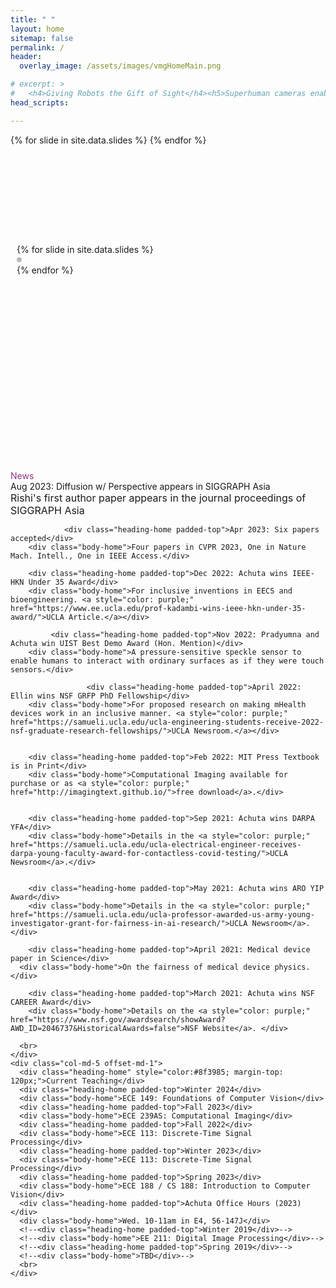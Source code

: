 ```yaml
---
title: " "
layout: home
sitemap: false
permalink: /
header:
  overlay_image: /assets/images/vmgHomeMain.png

# excerpt: >
#   <h4>Giving Robots the Gift of Sight</h4><h5>Superhuman cameras enable superhuman robotics,<br>advancing cyberphysical systems and digital health</h5>
head_scripts:

---
```

 

<main role="main" class="container-fluid">
  <div class="row slideshow">

  <div class="dots-container">
      {% for slide in site.data.slides %}
        <span class="dot" onclick="currentSlide({{ forloop.index0 }})"></span>
      {% endfor %}
    </div>
    {% for slide in site.data.slides %}
    <div class="col-md-12 image-wrapper slide">
      <img src="{{site.baseurl}}/assets/images/coverpages/{{ slide.image_link }}" class="img-fluid" style="max-width: 100%;">
      <div class="over-text d-none d-md-none d-lg-block">
        <div class="heading" style="color:gray;">{{ slide.title }}</div>
        <div class="body-home" style="color:white;">
          {{ slide.description }}
          <br>
          <a href="{{ slide.article_link }}" class="btn btn-primary">Read More</a>
        </div>
      </div>
    </div>
    {% endfor %}
  </div>
</main>





<style>

.btn {
    color: #8f3985; 
    background-color: white; 
    border: 1px solid #8f3985; 
    padding: 10px 20px; 
    text-decoration: none; 
    display: inline-block; 
    border-radius: 4px; 
    transition: background-color 0.3s, color 0.3s; 
}

.btn:hover {
    background-color: #8f3985; /* Darker background color on hover */
    color: white; /* Text color becomes white on hover */
}



  /* CSS for slideshow */
.slideshow {
  position: relative;
  height: 400px;
}

.slide {
  position: absolute;
  left: 0;
  top: 0;
  opacity: 0;
  visibility: hidden; /* Hide non-active slides */
  transition: opacity 1s ease-in-out, visibility 0.5s ease-in-out; /* Smooth opacity and visibility transition */
  width: 100%;
  margin: 0;
  padding: 0;
}

.slide.active {
  opacity: 1; 
  visibility: visible; 
}


.over-text {
  position: absolute;
  top: calc(50% - 40px); /* Adjust this value as needed to align with dots */
  left: 50px; 
  color: #8f3985;
  padding: 10px;
  max-width: 510px;
  border-radius: 5px;
  transform: translateY(-50%); 
  opacity: 1;
  text-align: center; /* Center the text horizontally */
}
.heading {
  font-size: 24px;
  font-weight: bold;
  margin-bottom: 10px;
}
.body-home {
  font-size: 16px;
}

.img-fluid {
  margin: 0 auto; /* Center the image horizontally */
}

.dots-container {
  position: absolute;
  top: 50%;
  left: 10px;
  transform: translateY(-50%);
  z-index: 1000;
}

.dot {
  height: 8px;
  width: 8px;
  margin: 4px 0; 
  background-color: #bbb;
  border-radius: 50%;
  display: block;
  transition: background-color 0.6s ease;
  cursor: pointer;
}

.dot.active {
  background-color: #717171;
}

.dot:hover {
  background-color: #717171;
}

/* Fading animation for slides */
.fade {
  animation-name: fade;
  animation-duration: 1.5s;
}

@keyframes fade {
  from {opacity: .4} 
  to {opacity: 1}
}

</style>



<script>
  document.addEventListener("DOMContentLoaded", function() {
  const slides = document.querySelectorAll('.slide');
  const dots = document.querySelectorAll('.dot');
  let currentSlide = 0;
  const slideInterval = 5000; // Interval in milliseconds (3 seconds)

  function showSlide(index) {
    slides[currentSlide].classList.remove('active');
    dots[currentSlide].classList.remove('active');
    currentSlide = index;
    slides[currentSlide].classList.add('active');
    dots[currentSlide].classList.add('active');
  }

  function nextSlide() {
    showSlide((currentSlide + 1) % slides.length);
  }

  // Show the first slide initially
  showSlide(currentSlide);

  // Automatically move to the next slide every slideInterval milliseconds
  const intervalId = setInterval(nextSlide, slideInterval);

  // Add click event listeners to dots
  dots.forEach((dot, index) => {
    dot.addEventListener('click', function() {
      clearInterval(intervalId); // Stop the automatic slideshow
      showSlide(index);
      setTimeout(function() { // Restart the automatic slideshow after a click
        setInterval(nextSlide, slideInterval);
      }, slideInterval);
    });
  });
});




</script>







<br>



<main role="main" class="container">
  <div class="row">
    <div class="col-md-5 offset-md-1">
      <div class="heading-home" style="color:#8f3985; margin-top: 120px;">News</div>





      
 <div class="heading-home padded-top">Aug 2023: Diffusion w/ Perspective appears in SIGGRAPH Asia</div>
        <div class="body-home">Rishi's first author paper appears in the journal proceedings of SIGGRAPH Asia</div>

                <div class="heading-home padded-top">Apr 2023: Six papers accepted</div>
        <div class="body-home">Four papers in CVPR 2023, One in Nature Mach. Intell., One in IEEE Access.</div>
        
	    <div class="heading-home padded-top">Dec 2022: Achuta wins IEEE-HKN Under 35 Award</div>
	    <div class="body-home">For inclusive inventions in EECS and bioengineering. <a style="color: purple;" href="https://www.ee.ucla.edu/prof-kadambi-wins-ieee-hkn-under-35-award/">UCLA Article.</a></div>
     
             <div class="heading-home padded-top">Nov 2022: Pradyumna and Achuta win UIST Best Demo Award (Hon. Mention)</div>
        <div class="body-home">A pressure-sensitive speckle sensor to enable humans to interact with ordinary surfaces as if they were touch sensors.</div>   
        
                     <div class="heading-home padded-top">April 2022: Ellin wins NSF GRFP PhD Fellowship</div>
        <div class="body-home">For proposed research on making mHealth devices work in an inclusive manner. <a style="color: purple;" href="https://samueli.ucla.edu/ucla-engineering-students-receive-2022-nsf-graduate-research-fellowships/">UCLA Newsroom.</a></div>   

             
        <div class="heading-home padded-top">Feb 2022: MIT Press Textbook is in Print</div>
        <div class="body-home">Computational Imaging available for purchase or as <a style="color: purple;" href="http://imagingtext.github.io/">free download</a>.</div>
           
        
        <div class="heading-home padded-top">Sep 2021: Achuta wins DARPA YFA</div>
	    <div class="body-home">Details in the <a style="color: purple;" href="https://samueli.ucla.edu/ucla-electrical-engineer-receives-darpa-young-faculty-award-for-contactless-covid-testing/">UCLA Newsroom</a>.</div>
     
     
        <div class="heading-home padded-top">May 2021: Achuta wins ARO YIP Award</div>
	    <div class="body-home">Details in the <a style="color: purple;" href="https://samueli.ucla.edu/ucla-professor-awarded-us-army-young-investigator-grant-for-fairness-in-ai-research/">UCLA Newsroom</a>.</div>  
	    
        <div class="heading-home padded-top">April 2021: Medical device paper in Science</div>
      <div class="body-home">On the fairness of medical device physics.</div>
	 
        <div class="heading-home padded-top">March 2021: Achuta wins NSF CAREER Award</div>
	    <div class="body-home">Details on the <a style="color: purple;" href="https://www.nsf.gov/awardsearch/showAward?AWD_ID=2046737&HistoricalAwards=false">NSF Website</a>. </div> 

      <br>
    </div>
    <div class="col-md-5 offset-md-1">
      <div class="heading-home" style="color:#8f3985; margin-top: 120px;">Current Teaching</div>
      <div class="heading-home padded-top">Winter 2024</div>
      <div class="body-home">ECE 149: Foundations of Computer Vision</div>
      <div class="heading-home padded-top">Fall 2023</div>
      <div class="body-home">ECE 239AS: Computational Imaging</div>
      <div class="heading-home padded-top">Fall 2022</div>
      <div class="body-home">ECE 113: Discrete-Time Signal Processing</div>
      <div class="heading-home padded-top">Winter 2023</div>
      <div class="body-home">ECE 113: Discrete-Time Signal Processing</div>
      <div class="heading-home padded-top">Spring 2023</div>
      <div class="body-home">ECE 188 / CS 188: Introduction to Computer Vision</div>
      <div class="heading-home padded-top">Achuta Office Hours (2023)</div>
      <div class="body-home">Wed. 10-11am in E4, 56-147J</div>
      <!--<div class="heading-home padded-top">Winter 2019</div>-->
      <!--<div class="body-home">EE 211: Digital Image Processing</div>-->
      <!--<div class="heading-home padded-top">Spring 2019</div>-->
      <!--<div class="body-home">TBD</div>-->
      <br>
    </div>
  </div>
</main> <!-- container -->